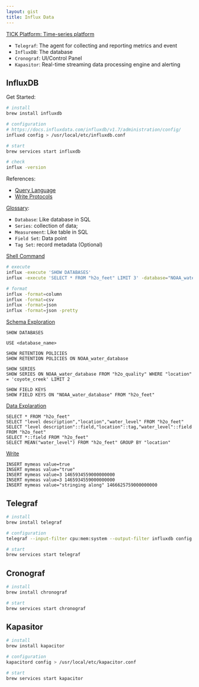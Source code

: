 ```yaml
---
layout: gist
title: Influx Data
---
```


[TICK Platform: Time-series platform](https://www.influxdata.com/time-series-platform/)
- `Telegraf`: The agent for collecting and reporting metrics and event
- `InfluxDB`: The database
- `Cronograf`: UI/Control Panel
- `Kapasitor`: Real-time streaming data processing engine and alerting

## InfluxDB

Get Started:
```bash
# install 
brew install influxdb 

# configuration
# https://docs.influxdata.com/influxdb/v1.7/administration/config/
influxd config > /usr/local/etc/influxdb.conf

# start
brew services start influxdb

# check
influx -version
```

References:
- [Query Language](https://docs.influxdata.com/influxdb/v1.7/query_language/)
- [Write Protocols](https://docs.influxdata.com/influxdb/v1.7/write_protocols/)

[Glossary](https://docs.influxdata.com/influxdb/v1.7/concepts/glossary/):
- `Database`: Like database in SQL
- `Series`: collection of data; 
- `Measurement`: Like table in SQL
- `Field Set`: Data point
- `Tag Set`: record metadata (Optional)


[Shell Command](https://docs.influxdata.com/influxdb/v1.7/tools/shell/)
```bash
# execute
influx -execute 'SHOW DATABASES'
influx -execute 'SELECT * FROM "h2o_feet" LIMIT 3' -database="NOAA_water_database" -precision=rfc3339

# format
influx -format=column
influx -format=csv
influx -format=json
influx -format=json -pretty
```

[Schema Exploration](https://docs.influxdata.com/influxdb/v1.7/query_language/schema_exploration/)
```
SHOW DATABASES

USE <database_name>

SHOW RETENTION POLICIES
SHOW RETENTION POLICIES ON NOAA_water_database

SHOW SERIES
SHOW SERIES ON NOAA_water_database FROM "h2o_quality" WHERE "location" = 'coyote_creek' LIMIT 2

SHOW FIELD KEYS
SHOW FIELD KEYS ON "NOAA_water_database" FROM "h2o_feet"
```

[Data Explaration](https://docs.influxdata.com/influxdb/v1.7/query_language/data_exploration/)
```
SELECT * FROM "h2o_feet"
SELECT "level description","location","water_level" FROM "h2o_feet"
SELECT "level description"::field,"location"::tag,"water_level"::field FROM "h2o_feet"
SELECT *::field FROM "h2o_feet"
SELECT MEAN("water_level") FROM "h2o_feet" GROUP BY "location"
```

[Write](https://docs.influxdata.com/influxdb/v1.7/write_protocols/line_protocol_reference/)
```
INSERT mymeas value=true
INSERT mymeas value="true"
INSERT mymeas value=3 1465934559000000000
INSERT mymeas value=3 1465934559000000000
INSERT mymeas value="stringing along" 1466625759000000000
```

## Telegraf

```bash
# install
brew install telegraf

# configuration
telegraf --input-filter cpu:mem:system --output-filter influxdb config > /usr/local/etc/telegraf.conf

# start
brew services start telegraf
```

## Cronograf

```bash
# install
brew install chronograf

# start
brew services start chronograf
```

## Kapasitor

```bash
# install
brew install kapacitor

# configuration
kapacitord config > /usr/local/etc/kapacitor.conf

# start
brew services start kapacitor
```
